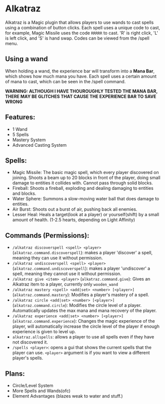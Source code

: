 # Alkatraz
Alkatraz is a Magic plugin that allows players to use wands to cast spells using a combination of button clicks. Each spell uses a unique code to cast, for example, Magic Missile uses the code `RRRRR` to cast. 'R' is right click, 'L' is left click, and 'S' is hand swap. Codes can be viewed from the /spell menu.

## Using a wand
When holding a wand, the experience bar will transform into a **Mana Bar**, which shows how much mana you have. Each spell uses a certain amount of mana to cast, which can be seen in the /spell command. 

**WARNING: ALTHOUGH I HAVE THOUROUGHLY TESTED THE MANA BAR, THERE MAY BE GLITCHES THAT CAUSE THE EXPERIENCE BAR TO SAVE WRONG**

## Features:
- 1 Wand
- 5 Spells
- Mastery System
- Advanced Casting System

## Spells:
- Magic Missile: The basic magic spell, which every player discovered on joining. Shoots a beam up to 20 blocks in front of the player, doing small damage to entities it collides with. Cannot pass through solid blocks.
- Fireball: Shoots a fireball, exploding and dealing damaging to entities and blocks.
- Water Sphere: Summons a slow-moving water ball that does damage to entities.
- Air Burst: Shoots out a burst of air, pushing back all enemies.
- Lesser Heal: Heals a target(look at a player) or yourself(shift) by a small amount of health. (1-2.5 hearts, depending on Light Affinity)

## Commands (Permissions):
- `/alkatraz discoverspell <spell> <player> `(`alkatraz.command.discoverspell`): makes a player 'discover' a spell, meaning they can use it without permission.
- `/alkatraz undiscoverspell <spell> <player>` (`alkatraz.command.undiscoverspell`): makes a player 'undiscover' a spell, meaning they cannot use it without permission.
- `/alkatraz give <item> <player>` (`alkatraz.command.give`): Gives an Alkatraz item to a player, currently only `wooden_wand`
- `/alkatraz mastery <spell> <add|set> <number> [<player>]` (`alkatraz.command.mastery`): Modifies a player's mastery of a spell.
- `/alkatraz circle <add|set> <number> [<player>]` (`alkatraz.command.circle`): Modifies the circle level of a player. Automatically updates the max mana and mana recovery of the player.
- `/alkatraz experience <add|set> <number> [<player>]` (`alkatraz.command.experience`): Changes the magic experience of the player, will automatically increase the circle level of the player if enough experience is given to level up.
- `alkatraz.allspells`: allows a player to use all spells even if they have not discovered it.
- `/spells <player>`: opens a gui that shows the current spells that the player can use. `<player>` argument is if you want to view a different player's spells.

## Plans:
- Circle/Level System
- More Spells and Wands(ofc)
- Element Advantages (blazes weak to water and stuff.)
